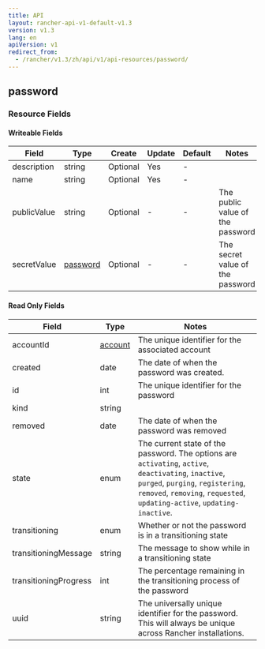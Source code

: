 ```yaml
---
title: API
layout: rancher-api-v1-default-v1.3
version: v1.3
lang: en
apiVersion: v1
redirect_from:
  - /rancher/v1.3/zh/api/v1/api-resources/password/
---
```


## password



### Resource Fields

#### Writeable Fields

Field | Type | Create | Update | Default | Notes
---|---|---|---|---|---
description | string | Optional | Yes | - | 
name | string | Optional | Yes | - | 
publicValue | string | Optional | - | - | The public value of the password
secretValue | [password]({{site.baseurl}}/rancher/{{page.version}}/{{page.lang}}/api/{{page.apiVersion}}/api-resources/password/) | Optional | - | - | The secret value of the password


#### Read Only Fields

Field | Type   | Notes
---|---|---
accountId | [account]({{site.baseurl}}/rancher/{{page.version}}/{{page.lang}}/api/{{page.apiVersion}}/api-resources/account/)  | The unique identifier for the associated account
created | date  | The date of when the password was created.
id | int  | The unique identifier for the password
kind | string  | 
removed | date  | The date of when the password was removed
state | enum  | The current state of the password. The options are `activating`, `active`, `deactivating`, `inactive`, `purged`, `purging`, `registering`, `removed`, `removing`, `requested`, `updating-active`, `updating-inactive`.
transitioning | enum  | Whether or not the password is in a transitioning state
transitioningMessage | string  | The message to show while in a transitioning state
transitioningProgress | int  | The percentage remaining in the transitioning process of the password
uuid | string  | The universally unique identifier for the password. This will always be unique across Rancher installations.


<br>
